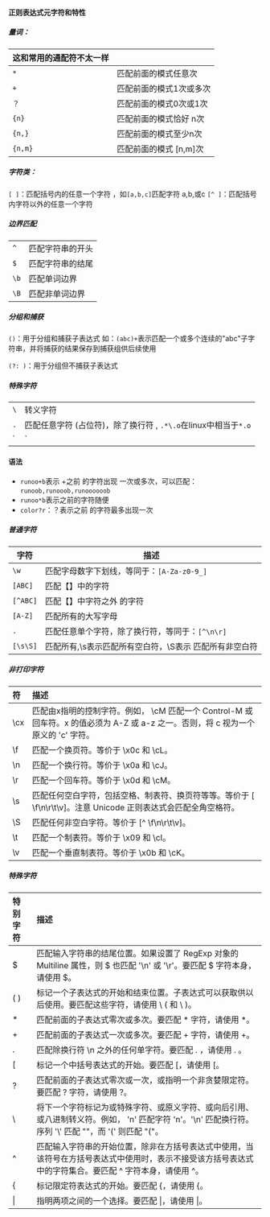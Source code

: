 #### 正则表达式元字符和特性

##### 量词：

| 这和常用的通配符不太一样 |                         |
| ------------------------ | ----------------------- |
| `*`                      | 匹配前面的模式任意次    |
| `+`                      | 匹配前面的模式1次或多次 |
| `？`                     | 匹配前面的模式0次或1次  |
| `{n}`                    | 匹配前面的模式恰好 n次  |
| `{n,}`                   | 匹配前面的模式至少n次   |
| `{n,m}`                  | 匹配前面的模式 [n,m]次  |



##### 字符类：

`[ ]`：匹配括号内的任意一个字符 ，如`[a,b,c]`匹配字符 a,b,或c
`[^ ]`：匹配括号内字符以外的任意一个字符 



##### 边界匹配

|      |                  |
| ---- | ---------------- |
| `^`  | 匹配字符串的开头 |
| `$`  | 匹配字符串的结尾 |
| `\b` | 匹配单词边界     |
| `\B` | 匹配非单词边界   |



##### 分组和捕获

`()`：用于分组和捕获子表达式
			如：`(abc)+`表示匹配一个或多个连续的"abc"子字符串，并将捕获的结果保存到捕获组供后续使用

`(?: )`：用于分组但不捕获子表达式

##### 特殊字符

|      |                                                              |
| ---- | ------------------------------------------------------------ |
| `\`  | 转义字符                                                     |
| `.`  | 匹配任意字符 (占位符)，除了换行符 , `.*\.o`在linux中相当于`*.o` |
| `|`  | 指定多个模式的选择                                           |



#### 语法

* `runoo+b`表示 +之前 的字符出现 一次或多次，可以匹配：`runoob,runooob,runoooooob`
* `runoo*b`表示之前的字符随便
* `color?r`：？表示之前 的字符最多出现一次

##### 普通字符

| 字符     | 描述                                                   |
| -------- | ------------------------------------------------------ |
| `\w`     | 匹配字母数字下划线，等同于：`[A-Za-z0-9_]`             |
| `[ABC]`  | 匹配【】中的字符                                       |
| `[^ABC]` | 匹配【】中字符之外 的字符                              |
| `[A-Z]`  | 匹配所有的大写字母                                     |
| `.`      | 匹配任意单个字符，除了换行符，等同于：`[^\n\r]`        |
| `[\s\S]` | 匹配所有,\s表示匹配所有空白符，\S表示 匹配所有非空白符 |

##### 非打印字符

| 符   | 描述                                                         |
| :--- | :----------------------------------------------------------- |
| \cx  | 匹配由x指明的控制字符。例如， \cM 匹配一个 Control-M 或回车符。x 的值必须为 A-Z 或 a-z 之一。否则，将 c 视为一个原义的 'c' 字符。 |
| \f   | 匹配一个换页符。等价于 \x0c 和 \cL。                         |
| \n   | 匹配一个换行符。等价于 \x0a 和 \cJ。                         |
| \r   | 匹配一个回车符。等价于 \x0d 和 \cM。                         |
| \s   | 匹配任何空白字符，包括空格、制表符、换页符等等。等价于 [ \f\n\r\t\v]。注意 Unicode 正则表达式会匹配全角空格符。 |
| \S   | 匹配任何非空白字符。等价于 [^ \f\n\r\t\v]。                  |
| \t   | 匹配一个制表符。等价于 \x09 和 \cI。                         |
| \v   | 匹配一个垂直制表符。等价于 \x0b 和 \cK。                     |

##### 特殊字符 

| 特别字符 | 描述                                                         |
| :------- | :----------------------------------------------------------- |
| $        | 匹配输入字符串的结尾位置。如果设置了 RegExp 对象的 Multiline 属性，则 $ 也匹配 '\n' 或 '\r'。要匹配 $ 字符本身，请使用 \$。 |
| ( )      | 标记一个子表达式的开始和结束位置。子表达式可以获取供以后使用。要匹配这些字符，请使用 \ ( 和 \ )。 |
| *        | 匹配前面的子表达式零次或多次。要匹配 * 字符，请使用 \*。     |
| +        | 匹配前面的子表达式一次或多次。要匹配 + 字符，请使用 \+。     |
| .        | 匹配除换行符 \n 之外的任何单字符。要匹配 . ，请使用 \. 。    |
| [        | 标记一个中括号表达式的开始。要匹配 [，请使用 \[。            |
| ?        | 匹配前面的子表达式零次或一次，或指明一个非贪婪限定符。要匹配 ? 字符，请使用 \?。 |
| \        | 将下一个字符标记为或特殊字符、或原义字符、或向后引用、或八进制转义符。例如， 'n' 匹配字符 'n'。'\n' 匹配换行符。序列 '\\' 匹配 "\"，而 '\(' 则匹配 "("。 |
| ^        | 匹配输入字符串的开始位置，除非在方括号表达式中使用，当该符号在方括号表达式中使用时，表示不接受该方括号表达式中的字符集合。要匹配 ^ 字符本身，请使用 \^。 |
| {        | 标记限定符表达式的开始。要匹配 {，请使用 \{。                |
| \|       | 指明两项之间的一个选择。要匹配 \|，请使用 \|。               |